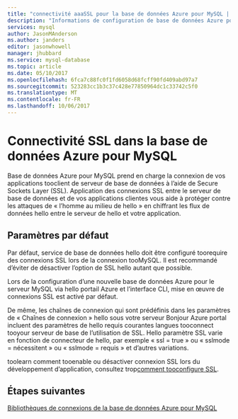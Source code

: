 ```yaml
---
title: "connectivité aaaSSL pour la base de données Azure pour MySQL | Documents Microsoft"
description: "Informations de configuration de base de données Azure pour MySQL et les applications associées tooproperly utiliser des connexions SSL"
services: mysql
author: JasonMAnderson
ms.author: janders
editor: jasonwhowell
manager: jhubbard
ms.service: mysql-database
ms.topic: article
ms.date: 05/10/2017
ms.openlocfilehash: 6fca7c88fc0f1fd6058d68fcff90fd409abd97a7
ms.sourcegitcommit: 523283cc1b3c37c428e77850964dc1c33742c5f0
ms.translationtype: MT
ms.contentlocale: fr-FR
ms.lasthandoff: 10/06/2017
---
```

# <a name="ssl-connectivity-in-azure-database-for-mysql"></a>Connectivité SSL dans la base de données Azure pour MySQL
Base de données Azure pour MySQL prend en charge la connexion de vos applications tooclient de serveur de base de données à l’aide de Secure Sockets Layer (SSL). Application des connexions SSL entre le serveur de base de données et de vos applications clientes vous aide à protéger contre les attaques de « l’homme au milieu de hello » en chiffrant les flux de données hello entre le serveur de hello et votre application.

## <a name="default-settings"></a>Paramètres par défaut
Par défaut, service de base de données hello doit être configuré toorequire des connexions SSL lors de la connexion tooMySQL.  Il est recommandé d’éviter de désactiver l’option de SSL hello autant que possible. 

Lors de la configuration d’une nouvelle base de données Azure pour le serveur MySQL via hello portail Azure et l’interface CLI, mise en œuvre de connexions SSL est activé par défaut. 

De même, les chaînes de connexion qui sont prédéfinis dans les paramètres de « Chaînes de connexion » hello sous votre serveur Bonjour Azure portal incluent des paramètres de hello requis courantes langues tooconnect tooyour serveur de base de l’utilisation de SSL. Hello paramètre SSL varie en fonction de connecteur de hello, par exemple « ssl = true » ou « sslmode = nécessitent » ou « sslmode = requis » et d’autres variations.

toolearn comment tooenable ou désactiver connexion SSL lors du développement d’application, consultez trop[comment tooconfigure SSL](howto-configure-ssl.md).

## <a name="next-steps"></a>Étapes suivantes
[Bibliothèques de connexions de la base de données Azure pour MySQL](concepts-connection-libraries.md)
